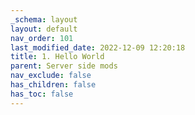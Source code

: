 ```yaml
---
_schema: layout
layout: default
nav_order: 101
last_modified_date: 2022-12-09 12:20:18
title: 1. Hello World
parent: Server side mods
nav_exclude: false
has_children: false
has_toc: false
---
```

